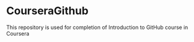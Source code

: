 # CourseraGithub
This repository is used for completion of Introduction to GitHub course in Coursera

